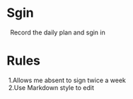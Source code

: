 # Sgin
  Record the daily plan and sgin in

# Rules
  1.Allows me absent to sign twice a week
   </br>
  2.Use Markdown style to edit
